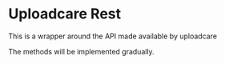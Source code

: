 # Uploadcare Rest
This is a wrapper around the API made available by uploadcare

The methods will be implemented gradually.
